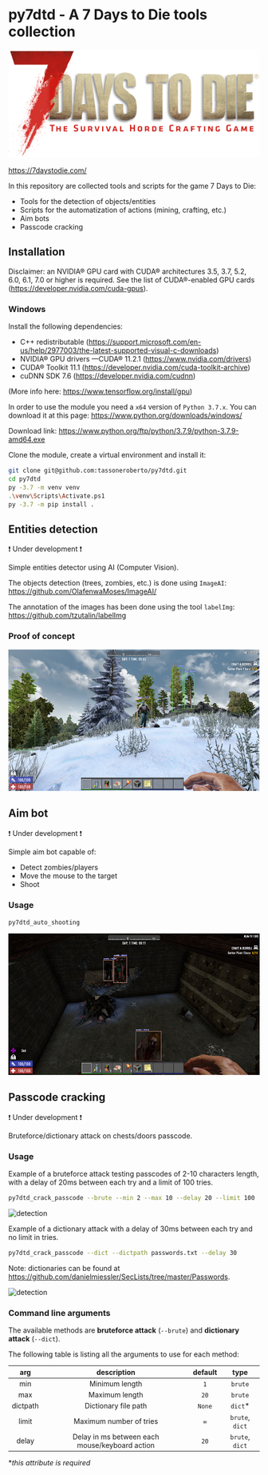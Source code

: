# py7dtd - A 7 Days to Die tools collection

![detection](preview/logo.png)

<https://7daystodie.com/>

In this repository are collected tools and scripts for the game 7 Days to Die:

- Tools for the detection of objects/entities
- Scripts for the automatization of actions (mining, crafting, etc.)
- Aim bots
- Passcode cracking

## Installation

Disclaimer: an NVIDIA® GPU card with CUDA® architectures 3.5, 3.7, 5.2, 6.0, 6.1, 7.0 or higher is required. See the list of CUDA®-enabled GPU cards (<https://developer.nvidia.com/cuda-gpus>).

### Windows

Install the following dependencies:

- C++ redistributable (<https://support.microsoft.com/en-us/help/2977003/the-latest-supported-visual-c-downloads>)
- NVIDIA® GPU drivers —CUDA® 11.2.1 (<https://www.nvidia.com/drivers>)
- CUDA® Toolkit 11.1 (<https://developer.nvidia.com/cuda-toolkit-archive>)
- cuDNN SDK 7.6 (<https://developer.nvidia.com/cudnn>)

(More info here: <https://www.tensorflow.org/install/gpu>)

In order to use the module you need a `x64` version of `Python 3.7.x`.
You can download it at this page: <https://www.python.org/downloads/windows/>

Download link: <https://www.python.org/ftp/python/3.7.9/python-3.7.9-amd64.exe>

Clone the module, create a virtual environment and install it:

```bash
git clone git@github.com:tassoneroberto/py7dtd.git
cd py7dtd
py -3.7 -m venv venv
.\venv\Scripts\Activate.ps1
py -3.7 -m pip install .
```

## Entities detection

❗ Under development ❗

Simple entities detector using AI (Computer Vision).

The objects detection (trees, zombies, etc.) is done using `ImageAI`: <https://github.com/OlafenwaMoses/ImageAI/>

The annotation of the images has been done using the tool `labelImg`: <https://github.com/tzutalin/labelImg>

### Proof of concept

![detection](preview/preview1.png)

## Aim bot

❗ Under development ❗

Simple aim bot capable of:

- Detect zombies/players
- Move the mouse to the target
- Shoot

### Usage

```bash
py7dtd_auto_shooting
```

![detection](preview/preview2.png)

## Passcode cracking

❗ Under development ❗

Bruteforce/dictionary attack on chests/doors passcode.

### Usage

Example of a bruteforce attack testing passcodes of 2-10 characters length, with a delay of 20ms between each try and a limit of 100 tries.

```bash
py7dtd_crack_passcode --brute --min 2 --max 10 --delay 20 --limit 100
```

![detection](preview/bruteforce-preview.gif)

Example of a dictionary attack with a delay of 30ms between each try and no limit in tries.

```bash
py7dtd_crack_passcode --dict --dictpath passwords.txt --delay 30
```

Note: dictionaries can be found at <https://github.com/danielmiessler/SecLists/tree/master/Passwords>.

![detection](preview/dictionary-preview.gif)

### Command line arguments

The available methods are **bruteforce attack** (`--brute`) and **dictionary attack** (`--dict`).

The following table is listing all the arguments to use for each method:

| arg           |  description      |  default  | type     |
|:-------------:|:-----------------:| :--------:|:--------:|
| min           | Minimum length                | `1`|`brute`|
| max           | Maximum length                | `20`|`brute`|
| dictpath      | Dictionary file path          | `None`|`dict`*|
| limit         | Maximum number of tries       | `∞`|`brute`, `dict`|
| delay         | Delay in ms between each mouse/keyboard action  | `20`|`brute`, `dict`|

**this attribute is required*
